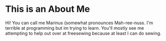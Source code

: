 # This is an About Me
Hi! You can call me Marinus (somewhat pronounces Mah-ree-nuss.
I'm terrible at programming but im trying to learn.
You'll mostly see me attempting to help out over at freesewing because at least I can do sewing.
